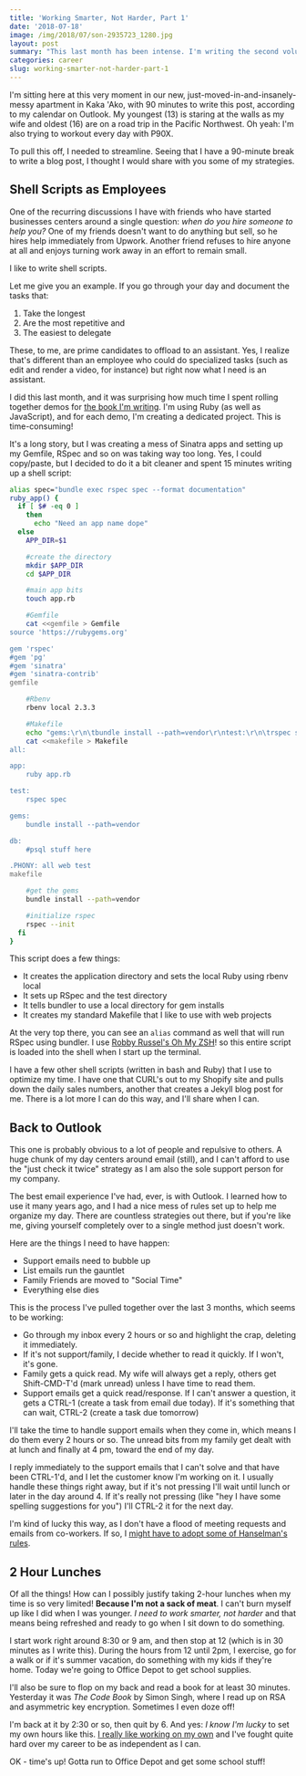```yaml
---
title: 'Working Smarter, Not Harder, Part 1'
date: '2018-07-18'
image: /img/2018/07/son-2935723_1280.jpg
layout: post
summary: "This last month has been intense. I'm writing the second volume of The Imposter's Handbook\uFEFF with Scott Hanselman, I moved back to Hawaii, and I'm trying to finish up a sprint for a contract I've been..."
categories: career
slug: working-smarter-not-harder-part-1
---
```


I'm sitting here at this very moment in our new, just-moved-in-and-insanely-messy apartment in Kaka 'Ako, with 90 minutes to write this post, according to my calendar on Outlook. My youngest (13) is staring at the walls as my wife and oldest (16) are on a road trip in the Pacific Northwest. Oh yeah: I'm also trying to workout every day with P90X.

To pull this off, I needed to streamline. Seeing that I have a 90-minute break to write a blog post, I thought I would share with you some of my strategies.

## Shell Scripts as Employees

One of the recurring discussions I have with friends who have started businesses centers around a single question: *when do you hire someone to help you?*﻿ One of my friends doesn't want to do anything but sell, so he hires help immediately from Upwork. Another friend refuses to hire anyone at all and enjoys turning work away in an effort to remain small.

I like to write shell scripts.

Let me give you an example. If you go through your day and document the tasks that:

1. Take the longest
2. Are the most repetitive and
3. The easiest to delegate

These, to me, are prime candidates to offload to an assistant. Yes, I realize that's different than an employee who could do specialized tasks (such as edit and render a video, for instance) but right now what I need is an assistant.

I did this last month, and it was surprising how much time I spent rolling together demos for [the book I'm writing](https://bigmachine.io/projects/imposters-handbook-presale/). I'm using Ruby (as well as JavaScript), and for each demo, I'm creating a dedicated project. This is time-consuming!

It's a long story, but I was creating a mess of Sinatra apps and setting up my Gemfile, RSpec and so on was taking way too long. Yes, I could copy/paste, but I decided to do it a bit cleaner and spent 15 minutes writing up a shell script:

```sh
alias spec="bundle exec rspec spec --format documentation"
ruby_app() {
  if [ $# -eq 0 ]
    then
      echo "Need an app name dope"
  else
    APP_DIR=$1

    #create the directory
    mkdir $APP_DIR
    cd $APP_DIR

    #main app bits
    touch app.rb

    #Gemfile
    cat <<gemfile > Gemfile
source 'https://rubygems.org'

gem 'rspec'
#gem 'pg'
#gem 'sinatra'
#gem 'sinatra-contrib'
gemfile

    #Rbenv
    rbenv local 2.3.3

    #Makefile
    echo "gems:\r\n\tbundle install --path=vendor\r\ntest:\r\n\trspec spec" > Makefile
    cat <<makefile > Makefile
all:

app:
    ruby app.rb

test:
    rspec spec

gems:
    bundle install --path=vendor

db:
    #psql stuff here

.PHONY: all web test
makefile

    #get the gems
    bundle install --path=vendor

    #initialize rspec
    rspec --init
  fi
}
```

This script does a few things:

- It creates the application directory and sets the local Ruby using rbenv local
- It sets up RSpec and the test directory
- It tells bundler to use a local directory for gem installs
- It creates my standard Makefile that I like to use with web projects

At the very top there, you can see an `alias` command as well that will run RSpec using bundler. I use [Robby Russel's Oh My ZSH](https://github.com/robbyrussell/oh-my-zsh)! so this entire script is loaded into the shell when I start up the terminal.

I have a few other shell scripts (written in bash and Ruby) that I use to optimize my time. I have one that CURL's out to my Shopify site and pulls down the daily sales numbers, another that creates a Jekyll blog post for me. There is a lot more I can do this way, and I'll share when I can.

## Back to Outlook

This one is probably obvious to a lot of people and repulsive to others. A huge chunk of my day centers around email (still), and I can't afford to use the "just check it twice" strategy as I am also the sole support person for my company.

The best email experience I've had, ever, is with Outlook. I learned how to use it many years ago, and I had a nice mess of rules set up to help me organize my day. There are countless strategies out there, but if you're like me, giving yourself completely over to a single method just doesn't work.

Here are the things I need to have happen:

- Support emails need to bubble up
- List emails run the gauntlet
- Family Friends are moved to "Social Time"
- Everything else dies

This is the process I've pulled together over the last 3 months, which seems to be working:

- Go through my inbox every 2 hours or so and highlight the crap, deleting it immediately.
- If it's not support/family, I decide whether to read it quickly. If I won't, it's gone.
- Family gets a quick read. My wife will always get a reply, others get Shift-CMD-T'd (mark unread) unless I have time to read them.
- Support emails get a quick read/response. If I can't answer a question, it gets a CTRL-1 (create a task from email due today). If it's something that can wait, CTRL-2 (create a task due tomorrow)

I'll take the time to handle support emails when they come in, which means I do them every 2 hours or so. The unread bits from my family get dealt with at lunch and finally at 4 pm, toward the end of my day.

I reply immediately to the support emails that I can't solve and that have been CTRL-1'd, and I let the customer know I'm working on it. I usually handle these things right away, but if it's not pressing I'll wait until lunch or later in the day around 4. If it's really not pressing (like "hey I have some spelling suggestions for you") I'll CTRL-2 it for the next day.

I'm kind of lucky this way, as I don't have a flood of meeting requests and emails from co-workers. If so, I [might have to adopt some of Hanselman's rules](https://www.hanselman.com/blog/TheThreeMostImportantOutlookRulesForProcessingMail.aspx).

## 2 Hour Lunches

Of all the things! How can I possibly justify taking 2-hour lunches when my time is so very limited! **Because I'm not a sack of meat**. I can't burn myself up like I did when I was younger. _I need to work smarter, not harder_ and that means being refreshed and ready to go when I sit down to do something.

I start work right around 8:30 or 9 am, and then stop at 12 (which is in 30 minutes as I write this). During the hours from 12 until 2pm, I exercise, go for a walk or if it's summer vacation, do something with my kids if they're home. Today we're going to Office Depot to get school supplies.

I'll also be sure to flop on my back and read a book for at least 30 minutes. Yesterday it was _The Code Book_ by Simon Singh, where I read up on RSA and asymmetric key encryption. Sometimes I even doze off!

I'm back at it by 2:30 or so, then quit by 6. And yes: _I know I'm lucky_ to set my own hours like this. [I really like working on my own](https://bigmachine.io/products/going-solo/) and I've fought quite hard over my career to be as independent as I can.

OK - time's up! Gotta run to Office Depot and get some school stuff!
